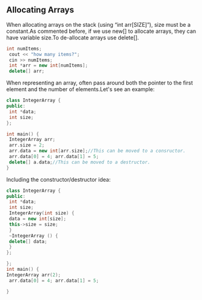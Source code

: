 ## Allocating Arrays

When allocating arrays on the stack (using
“int arr[SIZE]”), size must be a constant.As commented before, if we use new[] to allocate arrays, they can
have variable size.To de-allocate arrays use delete[].


```cpp
int numItems;
 cout << "how many items?";
 cin >> numItems;
 int *arr = new int[numItems];
 delete[] arr;
 ```

When representing an array, often pass
around both the pointer to the first element
and the number of elements.Let's see an example:


```cpp
class IntegerArray {
public:
 int *data;
 int size;
};

int main() {
 IntegerArray arr;
 arr.size = 2;
 arr.data = new int[arr.size];//This can be moved to a consructor.
 arr.data[0] = 4; arr.data[1] = 5;
 delete[] a.data;//This can be moved to a destructor.
}
```
Including the constructor/destructor idea:

```cpp
class IntegerArray {
public:
 int *data;
 int size;
 IntegerArray(int size) {
 data = new int[size];
 this->size = size;
 }
 ~IntegerArray () {
 delete[] data;
 }
};

};
int main() {
IntegerArray arr(2);
 arr.data[0] = 4; arr.data[1] = 5;

}
```
